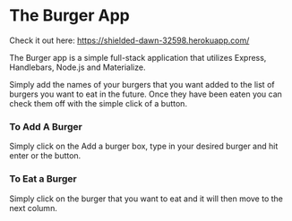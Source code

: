 # The Burger App 

Check it out here: https://shielded-dawn-32598.herokuapp.com/

The Burger app is a simple full-stack application that utilizes Express, Handlebars, Node.js and Materialize. 

Simply add the names of your burgers that you want added to the list of burgers you want to eat in the future. Once they have been eaten you can check them off with the simple click of a button. 

### To Add A Burger 
Simply click on the Add a burger box, type in your desired burger and hit enter or the button. 

### To Eat a Burger

Simply click on the burger that you want to eat and it will then move to the next column.   
